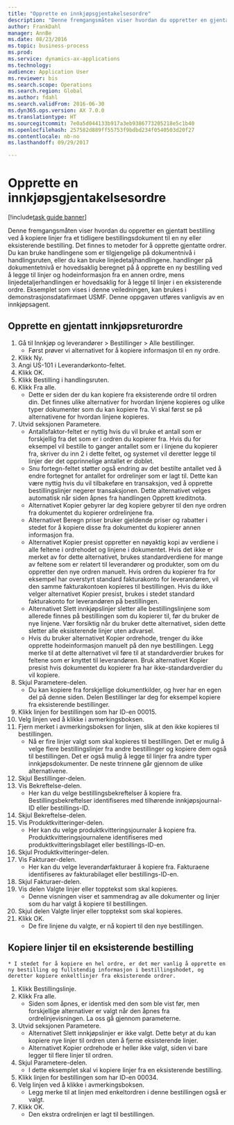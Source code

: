 ```yaml
--- 
title: "Opprette en innkjøpsgjentakelsesordre"
description: "Denne fremgangsmåten viser hvordan du oppretter en gjentatt bestilling ved å kopiere linjer fra et tidligere bestillingsdokument til en ny eller eksisterende bestilling."
author: FrankDahl
manager: AnnBe
ms.date: 08/23/2016
ms.topic: business-process
ms.prod: 
ms.service: dynamics-ax-applications
ms.technology: 
audience: Application User
ms.reviewer: bis
ms.search.scope: Operations
ms.search.region: Global
ms.author: fdahl
ms.search.validFrom: 2016-06-30
ms.dyn365.ops.version: AX 7.0.0
ms.translationtype: HT
ms.sourcegitcommit: 7e0a5d044133b917a3eb9386773205218e5c1b40
ms.openlocfilehash: 257582d889ff55753f9bdbd234f0540503d20f27
ms.contentlocale: nb-no
ms.lasthandoff: 09/29/2017

---
```

# <a name="create-a-repeat-purchase-order"></a>Opprette en innkjøpsgjentakelsesordre

[!include[task guide banner](../../includes/task-guide-banner.md)]

Denne fremgangsmåten viser hvordan du oppretter en gjentatt bestilling ved å kopiere linjer fra et tidligere bestillingsdokument til en ny eller eksisterende bestilling. Det finnes to metoder for å opprette gjentatte ordrer. Du kan bruke handlingene som er tilgjengelige på dokumentnivå i handlingsruten, eller du kan bruke linjedetaljhandlingene. handlinger på dokumentetnivå er hovedsaklig beregnet på å opprette en ny bestilling ved å legge til linjer og hodeinformasjon fra en annen ordre, mens linjedetaljerhandlingen er hovedsaklig for å legge til linjer i en eksisterende ordre. Eksemplet som vises i denne veiledningen, kan brukes i demonstrasjonsdatafirmaet USMF. Denne oppgaven utføres vanligvis av en innkjøpsagent.


## <a name="create-a-new-repeat-purchase-order"></a>Opprette en gjentatt innkjøpsreturordre
1. Gå til Innkjøp og leverandører > Bestillinger > Alle bestillinger.
    * Først prøver vi alternativet for å kopiere informasjon til en ny ordre.  
2. Klikk Ny.
3. Angi US-101 i Leverandørkonto-feltet.
4. Klikk OK.
5. Klikk Bestilling i handlingsruten.
6. Klikk Fra alle.
    * Dette er siden der du kan kopiere fra eksisterende ordre til ordren din. Det finnes ulike alternativer for hvordan linjene kopieres og ulike typer dokumenter som du kan kopiere fra. Vi skal først se på alternativene for hvordan linjene kopieres.   
7. Utvid seksjonen Parametere.
    * Antallsfaktor-feltet er nyttig hvis du vil bruke et antall som er forskjellig fra det som er i ordren du kopierer fra. Hvis du for eksempel vil bestille to ganger antallet som er i linjene du kopierer fra, skriver du inn 2 i dette feltet, og systemet vil deretter legge til linjer der det opprinnelige antallet er doblet.  
    * Snu fortegn-feltet støtter også endring av det bestilte antallet ved å endre fortegnet for antallet for ordrelinjer som er lagt til. Dette kan være nyttig hvis du vil tilbakeføre en transaksjon, ved å opprette bestillingslinjer negerer transaksjonen. Dette alternativet velges automatisk når siden åpnes fra handlingen Opprett kreditnota.  
    * Alternativet Kopier gebyrer lar deg kopiere gebyrer til den nye ordren fra dokumentet du kopierer ordrelinjene fra.  
    * Alternativet Beregn priser bruker gjeldende priser og rabatter i stedet for å kopiere disse fra dokumentet du kopierer annen informasjon fra.  
    * Alternativet Kopier presist oppretter en nøyaktig kopi av verdiene i alle feltene i ordrehodet og linjene i dokumentet. Hvis det ikke er merket av for dette alternativet, brukes standardverdiene for mange av feltene som er relatert til leverandører og produkter, som om du oppretter den nye ordren manuelt. Hvis ordren du kopierer fra for eksempel har overstyrt standard fakturakonto for leverandøren, vil den samme fakturakontoen kopieres til bestillingen. Hvis du ikke velger alternativet Kopier presist, brukes i stedet standard fakturakonto for leverandøren på bestillingen.  
    * Alternativet Slett innkjøpslinjer sletter alle bestillingslinjene som allerede finnes på bestillingen som du kopierer til, før du bruker de nye linjene. Vær forsiktig når du bruker dette alternativet, siden dette sletter alle eksisterende linjer uten advarsel.  
    * Hvis du bruker alternativet Kopier ordrehode, trenger du ikke opprette hodeinformasjon manuelt på den nye bestillingen. Legg merke til at dette alternativet vil føre til at standardverdier brukes for feltene som er knyttet til leverandøren. Bruk alternativet Kopier presist hvis dokumentet du kopierer fra har ikke-standardverdier du vil kopiere.  
8. Skjul Parametere-delen.
    * Du kan kopiere fra forskjellige dokumentkilder, og hver har en egen del på denne siden. Delen Bestillinger lar deg for eksempel kopiere fra eksisterende bestillinger.  
9. Klikk linjen for bestillingen som har ID-en 00015. 
10. Velg linjen ved å klikke i avmerkingsboksen.
11. Fjern merket i avmerkingsboksen for linjen, slik at den ikke kopieres til bestillingen.
    * Nå er fire linjer valgt som skal kopieres til bestillingen. Det er mulig å velge flere bestillingslinjer fra andre bestillinger og kopiere dem også til bestillingen. Det er også mulig å legge til linjer fra andre typer innkjøpsdokumenter. De neste trinnene går gjennom de ulike alternativene.  
12. Skjul Bestillinger-delen.
13. Vis Bekreftelse-delen.
    * Her kan du velge bestillingsbekreftelser å kopiere fra. Bestillingsbekreftelser identifiseres med tilhørende innkjøpsjournal-ID eller bestillings-ID.  
14. Skjul Bekreftelse-delen.
15. Vis Produktkvitteringer-delen.
    * Her kan du velge produktkvitteringsjournaler å kopiere fra. Produktkvitteringsjournalene identifiseres med produktkvitteringsbilaget eller bestillings-ID-en.   
16. Skjul Produktkvitteringer-delen.
17. Vis Fakturaer-delen.
    * Her kan du velge leverandørfakturaer å kopiere fra. Fakturaene identifiseres av fakturabilaget eller bestillings-ID-en.   
18. Skjul Fakturaer-delen.
19. Vis delen Valgte linjer eller topptekst som skal kopieres.
    * Denne visningen viser et sammendrag av alle dokumenter og linjer som du har valgt å kopiere til bestillingen.   
20. Skjul delen Valgte linjer eller topptekst som skal kopieres.
21. Klikk OK.
    * De fire linjene du valgte, er nå kopiert til den nye bestillingen.   

## <a name="copy-lines-to-an-existing-purchase-order"></a>Kopiere linjer til en eksisterende bestilling
    * I stedet for å kopiere en hel ordre, er det mer vanlig å opprette en ny bestilling og fullstendig informasjon i bestillingshodet, og deretter kopiere enkeltlinjer fra eksisterende ordrer.  
1. Klikk Bestillingslinje.
2. Klikk Fra alle.
    * Siden som åpnes, er identisk med den som ble vist før, men forskjellige alternativer er valgt når den åpnes fra ordrelinjevisningen. La oss gå gjennom parameterne.   
3. Utvid seksjonen Parametere.
    * Alternativet Slett innkjøpslinjer er ikke valgt. Dette betyr at du kan kopiere nye linjer til ordren uten å fjerne eksisterende linjer.   
    * Alternativet Kopier ordrehode er heller ikke valgt, siden vi bare legger til flere linjer til ordren.   
4. Skjul Parametere-delen.
    * I dette eksemplet skal vi kopiere linjer fra en eksisterende bestilling.   
5. Klikk linjen for bestillingen som har ID-en 00034. 
6. Velg linjen ved å klikke i avmerkingsboksen.
    * Legg merke til at linjen med enkeltordren i denne bestillingen også er valgt.  
7. Klikk OK.
    * Den ekstra ordrelinjen er lagt til bestillingen.  


